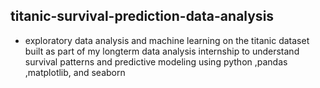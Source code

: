 ## titanic-survival-prediction-data-analysis
- exploratory data analysis and machine learning on the titanic dataset built as part of my longterm data analysis internship to understand survival patterns and predictive modeling using python ,pandas ,matplotlib, and seaborn
